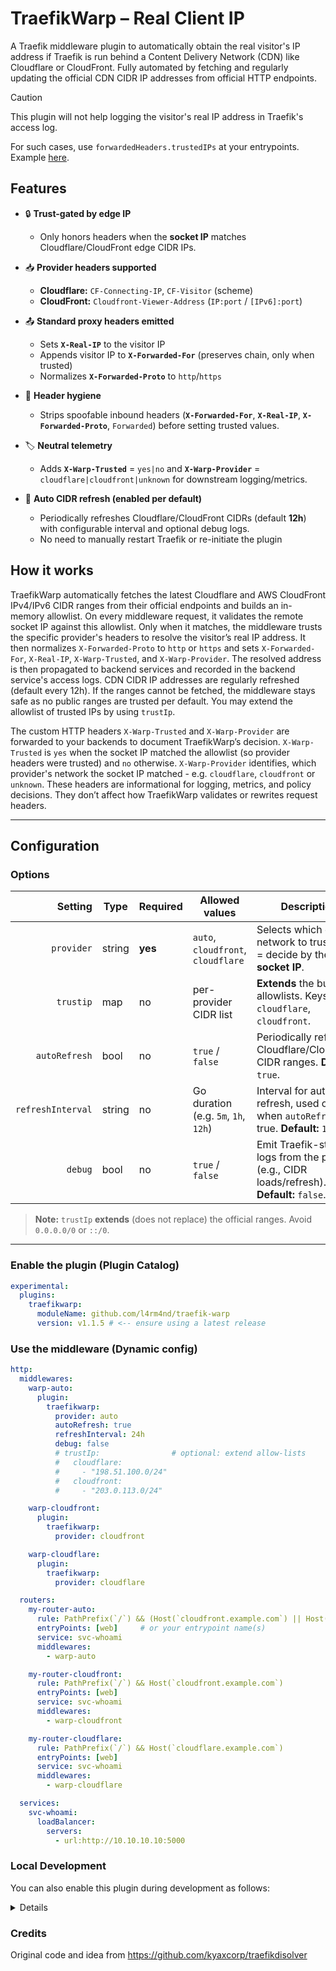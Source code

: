 # TraefikWarp – Real Client IP

A Traefik middleware plugin to automatically obtain the real visitor's IP address if Traefik is run behind a Content Delivery Network (CDN) like Cloudflare or CloudFront. Fully automated by fetching and regularly updating the official CDN CIDR IP addresses from official HTTP endpoints.

> [!CAUTION]
> This plugin will not help logging the visitor's real IP address in Traefik's access log.
> 
> For such cases, use `forwardedHeaders.trustedIPs` at your entrypoints. Example [here](https://github.com/Haxxnet/Compose-Examples/blob/main/examples/traefik/traefik.yml#L61).

## Features

- 🔒 **Trust-gated by edge IP**
  - Only honors headers when the **socket IP** matches Cloudflare/CloudFront edge CIDR IPs.

- 📥 **Provider headers supported**
  - **Cloudflare:** `CF-Connecting-IP`, `CF-Visitor` (scheme)  
  - **CloudFront:** `Cloudfront-Viewer-Address` (`IP:port` / `[IPv6]:port`)

- 📤 **Standard proxy headers emitted**  
  - Sets **`X-Real-IP`** to the visitor IP  
  - Appends visitor IP to **`X-Forwarded-For`** (preserves chain, only when trusted)  
  - Normalizes **`X-Forwarded-Proto`** to `http`/`https`

- 🧹 **Header hygiene**  
  - Strips spoofable inbound headers (**`X-Forwarded-For`**, **`X-Real-IP`**, **`X-Forwarded-Proto`**, `Forwarded`) before setting trusted values.

- 🏷️ **Neutral telemetry**  
  - Adds **`X-Warp-Trusted`** = `yes|no` and **`X-Warp-Provider`** = `cloudflare|cloudfront|unknown` for downstream logging/metrics.

- 🔁 **Auto CIDR refresh (enabled per default)**  
  - Periodically refreshes Cloudflare/CloudFront CIDRs (default **12h**) with configurable interval and optional debug logs.
  - No need to manually restart Traefik or re-initiate the plugin

## How it works

TraefikWarp automatically fetches the latest Cloudflare and AWS CloudFront IPv4/IPv6 CIDR ranges from their official endpoints and builds an in-memory allowlist. On every middleware request, it validates the remote socket IP against this allowlist. Only when it matches, the middleware trusts the specific provider's headers to resolve the visitor’s real IP address. It then normalizes `X-Forwarded-Proto` to `http` or `https` and sets `X-Forwarded-For`, `X-Real-IP`, `X-Warp-Trusted`, and `X-Warp-Provider`. The resolved address is then propagated to backend services and recorded in the backend service's access logs. CDN CIDR IP addresses are regularly refreshed (default every 12h). If the ranges cannot be fetched, the middleware stays safe as no public ranges are trusted per default. You may extend the allowlist of trusted IPs by using `trustIp`.

The custom HTTP headers `X-Warp-Trusted` and `X-Warp-Provider` are forwarded to your backends to document TraefikWarp’s decision. `X-Warp-Trusted` is `yes` when the socket IP matched the allowlist (so provider headers were trusted) and `no` otherwise. `X-Warp-Provider` identifies, which provider's network the socket IP matched - e.g. `cloudflare`, `cloudfront` or `unknown`. These headers are informational for logging, metrics, and policy decisions. They don’t affect how TraefikWarp validates or rewrites request headers.

---

## Configuration

### Options

| Setting            | Type   | Required | Allowed values                      | Description                                                                                               |
|-------------------:|--------|----------|-------------------------------------|-----------------------------------------------------------------------------------------------------------|
| `provider`         | string | **yes**  | `auto`, `cloudfront`, `cloudflare`  | Selects which edge network to trust. `auto` = decide by the **socket IP**.                                |
| `trustip`          | map    | no       | per-provider CIDR list              | **Extends** the built-in allowlists. Keys: `cloudflare`, `cloudfront`.                                    |
| `autoRefresh`      | bool   | no       | `true` / `false`                    | Periodically refresh Cloudflare/CloudFront CIDR ranges. **Default:** `true`.                              |
| `refreshInterval`  | string | no       | Go duration (e.g. `5m`, `1h`, `12h`)| Interval for auto refresh, used only when `autoRefresh` is true. **Default:** `12h`.                      |
| `debug`            | bool   | no       | `true` / `false`                    | Emit Traefik-style logs from the plugin (e.g., CIDR loads/refresh). **Default:** `false`.                 |

> **Note:** `trustIp` **extends** (does not replace) the official ranges. Avoid `0.0.0.0/0` or `::/0`.

---

### Enable the plugin (Plugin Catalog)

```yaml
experimental:
  plugins:
    traefikwarp:
      moduleName: github.com/l4rm4nd/traefik-warp
      version: v1.1.5 # <-- ensure using a latest release
```

### Use the middleware (Dynamic config)

```yaml
http:
  middlewares:
    warp-auto:
      plugin:
        traefikwarp:
          provider: auto
          autoRefresh: true
          refreshInterval: 24h
          debug: false
          # trustIp:                # optional: extend allow-lists
          #   cloudflare:
          #     - "198.51.100.0/24"
          #   cloudfront:
          #     - "203.0.113.0/24"

    warp-cloudfront:
      plugin:
        traefikwarp:
          provider: cloudfront

    warp-cloudflare:
      plugin:
        traefikwarp:
          provider: cloudflare

  routers:
    my-router-auto:
      rule: PathPrefix(`/`) && (Host(`cloudfront.example.com`) || Host(`cloudflare.example.com`))
      entryPoints: [web]     # or your entrypoint name(s)
      service: svc-whoami
      middlewares:
        - warp-auto

    my-router-cloudfront:
      rule: PathPrefix(`/`) && Host(`cloudfront.example.com`)
      entryPoints: [web]
      service: svc-whoami
      middlewares:
        - warp-cloudfront

    my-router-cloudflare:
      rule: PathPrefix(`/`) && Host(`cloudflare.example.com`)
      entryPoints: [web]
      service: svc-whoami
      middlewares:
        - warp-cloudflare

  services:
    svc-whoami:
      loadBalancer:
        servers:
          - url:http://10.10.10.10:5000
```

### Local Development

You can also enable this plugin during development as follows:

<details>

Clone this repository:

```bash
cd /tmp
git clone https://github.com/l4rm4nd/traefik-warp
```

Then mount the plugin dir as docker bind mount volume in Traefik's compose:

```yaml
    volumes:
      - /tmp/traefik-warp:/plugins-local/src/github.com/l4rm4nd/traefik-warp:ro
```

Enable the local plugin in Traefik's static config:

```yaml
experimental:
  localPlugins:
    traefikwarp:
      moduleName: github.com/l4rm4nd/traefik-warp
```

Finally, define the middleware in Traefik's dynamic config:

```yaml
http:
  middlewares:
    warp-auto:
      plugin:
        traefikwarp:
          provider: auto
          autoRefresh: true
          refreshInterval: 1m
          debug: true
```

And test it using a whoami container:

```yaml
services:

  whoami:
    image: traefik/whoami
    container_name: whoami
    hostname: whoami
    restart: unless-stopped
    expose:
      - 80
    environment:
      - WHOAMI_NAME=whoami
      - WHOAMI_PORT_NUMBER=80
    networks:
      - proxy # change to your traefik network
    labels:
      - traefik.enable=true
      - traefik.docker.network=proxy # change to your traefik network
      - traefik.http.routers.whoami.rule=Host(`whoami.example.com`)
      - traefik.http.services.whoami.loadbalancer.server.port=80
      - traefik.http.routers.whoami.middlewares=warp-auto@file # change to correct middleware name
```

The plugin will emit debug messages if you have enabled `debug`:

```conf
2025-09-27T03:59:58+02:00 INF warp: CIDRs loaded cf=22 cfn=194 middleware=warp-auto@file module=github.com/l4rm4nd/traefik-warp plugin=plugin-traefikwarp
2025-09-27T04:01:04+02:00 INF warp: refreshed CIDRs cf=22 cfn=194 module=github.com/l4rm4nd/traefik-warp plugin=plugin-traefikwarp
```

</details>

### Credits

Original code and idea from https://github.com/kyaxcorp/traefikdisolver
